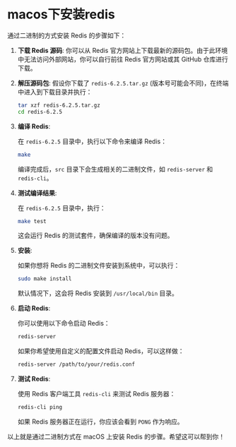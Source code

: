 # macos下安装redis

通过二进制的方式安装 Redis 的步骤如下：

1. **下载 Redis 源码**:
   你可以从 Redis 官方网站上下载最新的源码包。由于此环境中无法访问外部网站，你可以自行前往 Redis 官方网站或其 GitHub 仓库进行下载。

2. **解压源码包**:
   假设你下载了 `redis-6.2.5.tar.gz` (版本号可能会不同)，在终端中进入到下载目录并执行：

   ```bash
   tar xzf redis-6.2.5.tar.gz
   cd redis-6.2.5
   ```

3. **编译 Redis**:

   在 `redis-6.2.5` 目录中，执行以下命令来编译 Redis：

   ```bash
   make
   ```

   编译完成后，`src` 目录下会生成相关的二进制文件，如 `redis-server` 和 `redis-cli`。

4. **测试编译结果**:

   在 `redis-6.2.5` 目录中，执行：

   ```bash
   make test
   ```

   这会运行 Redis 的测试套件，确保编译的版本没有问题。

5. **安装**:

   如果你想将 Redis 的二进制文件安装到系统中，可以执行：

   ```bash
   sudo make install
   ```

   默认情况下，这会将 Redis 安装到 `/usr/local/bin` 目录。

6. **启动 Redis**:

   你可以使用以下命令启动 Redis：

   ```bash
   redis-server
   ```

   如果你希望使用自定义的配置文件启动 Redis，可以这样做：

   ```bash
   redis-server /path/to/your/redis.conf
   ```

7. **测试 Redis**:

   使用 Redis 客户端工具 `redis-cli` 来测试 Redis 服务器：

   ```bash
   redis-cli ping
   ```

   如果 Redis 服务器正在运行，你应该会看到 `PONG` 作为响应。

以上就是通过二进制方式在 macOS 上安装 Redis 的步骤。希望这可以帮到你！